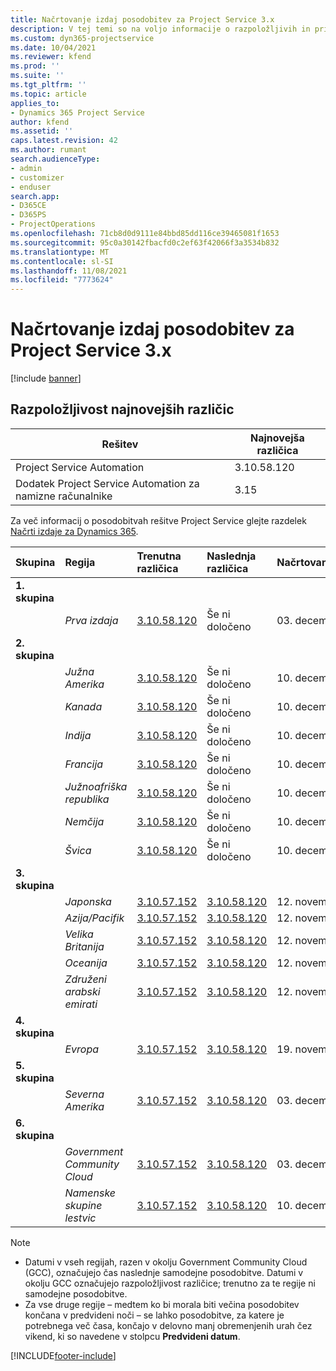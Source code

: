 ```yaml
---
title: Načrtovanje izdaj posodobitev za Project Service 3.x
description: V tej temi so na voljo informacije o razpoložljivih in prihodnjih izdajah rešitve Dynamics 365 Project Service Automation.
ms.custom: dyn365-projectservice
ms.date: 10/04/2021
ms.reviewer: kfend
ms.prod: ''
ms.suite: ''
ms.tgt_pltfrm: ''
ms.topic: article
applies_to:
- Dynamics 365 Project Service
author: kfend
ms.assetid: ''
caps.latest.revision: 42
ms.author: rumant
search.audienceType:
- admin
- customizer
- enduser
search.app:
- D365CE
- D365PS
- ProjectOperations
ms.openlocfilehash: 71cb8d0d9111e84bbd85dd116ce39465081f1653
ms.sourcegitcommit: 95c0a30142fbacfd0c2ef63f42066f3a3534b832
ms.translationtype: MT
ms.contentlocale: sl-SI
ms.lasthandoff: 11/08/2021
ms.locfileid: "7773624"
---
```

# <a name="update-release-schedule-for-project-service-3x"></a>Načrtovanje izdaj posodobitev za Project Service 3.x

[!include [banner](../includes/psa-now-project-operations.md)]

## <a name="latest-version-availability"></a>Razpoložljivost najnovejših različic

| Rešitev  | Najnovejša različica |
|-------|----|
| Project Service Automation    | 3.10.58.120 |
| Dodatek Project Service Automation za namizne računalnike                | 3.15          |

Za več informacij o posodobitvah rešitve Project Service glejte razdelek [Načrti izdaje za Dynamics 365](/dynamics365/release-plans/). 

| Skupina  | Regija | Trenutna različica | Naslednja različica |  Načrtovan datum
| :---   | :---   | :---   | :---   |:---   |         
|<strong>1. skupina</strong> | |  |  | |
| | <i>Prva izdaja</i> | [3.10.58.120](whats-new-ur-37.md) | Še ni določeno | 03. december 2021
|<strong>2. skupina</strong> | |  |  | |
| | <i>Južna Amerika</i> | [3.10.58.120](whats-new-ur-37.md) | Še ni določeno | 10. december 2021
| | <i>Kanada</i> | [3.10.58.120](whats-new-ur-37.md) | Še ni določeno | 10. december 2021
| | <i>Indija</i> | [3.10.58.120](whats-new-ur-37.md) | Še ni določeno | 10. december 2021
| | <i>Francija</i> | [3.10.58.120](whats-new-ur-37.md) | Še ni določeno | 10. december 2021
| | <i>Južnoafriška republika</i> | [3.10.58.120](whats-new-ur-37.md) | Še ni določeno | 10. december 2021
| | <i>Nemčija</i> | [3.10.58.120](whats-new-ur-37.md) | Še ni določeno | 10. december 2021
| | <i>Švica</i> | [3.10.58.120](whats-new-ur-37.md) | Še ni določeno | 10. december 2021
|<strong>3. skupina</strong> | |  |  | |
| | <i>Japonska</i> | [3.10.57.152](whats-new-ur-36.md) | [3.10.58.120](whats-new-ur-37.md) | 12. november 2021
| | <i>Azija/Pacifik</i> | [3.10.57.152](whats-new-ur-36.md) | [3.10.58.120](whats-new-ur-37.md) | 12. november 2021
| | <i>Velika Britanija</i> | [3.10.57.152](whats-new-ur-36.md) | [3.10.58.120](whats-new-ur-37.md) | 12. november 2021
| | <i>Oceanija</i> | [3.10.57.152](whats-new-ur-36.md) | [3.10.58.120](whats-new-ur-37.md) | 12. november 2021
| | <i>Združeni arabski emirati</i> | [3.10.57.152](whats-new-ur-36.md) | [3.10.58.120](whats-new-ur-37.md) | 12. november 2021
|<strong>4. skupina</strong> | |  |  | |
| | <i>Evropa</i> | [3.10.57.152](whats-new-ur-36.md) | [3.10.58.120](whats-new-ur-37.md) | 19. november 2021
|<strong>5. skupina</strong> | |  |  | |
| | <i>Severna Amerika</i> | [3.10.57.152](whats-new-ur-36.md) | [3.10.58.120](whats-new-ur-37.md) | 03. december 2021
|<strong>6. skupina</strong> | |  |  | |
| | <i>Government Community Cloud</i> | [3.10.57.152](whats-new-ur-36.md) | [3.10.58.120](whats-new-ur-37.md) | 03. december 2021
| | <i>Namenske skupine lestvic</i> | [3.10.57.152](whats-new-ur-36.md) | [3.10.58.120](whats-new-ur-37.md) | 10. december 2021



>[!Note]
> - Datumi v vseh regijah, razen v okolju Government Community Cloud (GCC), označujejo čas naslednje samodejne posodobitve. Datumi v okolju GCC označujejo razpoložljivost različice; trenutno za te regije ni samodejne posodobitve.
> - Za vse druge regije – medtem ko bi morala biti večina posodobitev končana v predvideni noči – se lahko posodobitve, za katere je potrebnega več časa, končajo v delovno manj obremenjenih urah čez vikend, ki so navedene v stolpcu **Predvideni datum**.


[!INCLUDE[footer-include](../includes/footer-banner.md)]
